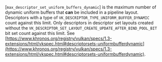 [`max_descriptor_set_uniform_buffers_dynamic`] is the maximum number of
dynamic uniform buffers that  **can**  be included in a pipeline layout.
Descriptors with a type of
`VK_DESCRIPTOR_TYPE_UNIFORM_BUFFER_DYNAMIC` count against this
limit.
Only descriptors in descriptor set layouts created without the
`VK_DESCRIPTOR_SET_LAYOUT_CREATE_UPDATE_AFTER_BIND_POOL_BIT` bit set
count against this limit.
See [https://www.khronos.org/registry/vulkan/specs/1.3-extensions/html/vkspec.html#descriptorsets-uniformbufferdynamic](https://www.khronos.org/registry/vulkan/specs/1.3-extensions/html/vkspec.html#descriptorsets-uniformbufferdynamic).
